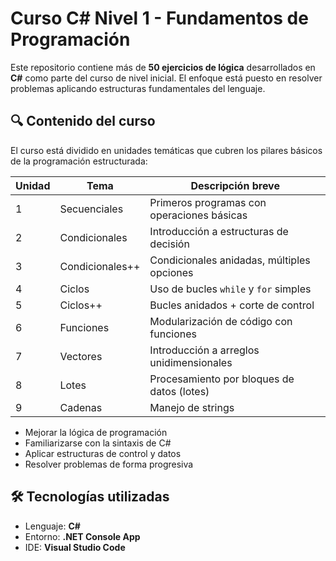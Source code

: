 # Curso C# Nivel 1 - Fundamentos de Programación

Este repositorio contiene más de **50 ejercicios de lógica** desarrollados en **C#** como parte del curso de nivel inicial. El enfoque está puesto en resolver problemas aplicando estructuras fundamentales del lenguaje.

## 🔍 Contenido del curso
El curso está dividido en unidades temáticas que cubren los pilares básicos de la programación estructurada:

| Unidad | Tema                   | Descripción breve                              |
|--------|------------------------|------------------------------------------------|
| 1      | Secuenciales           | Primeros programas con operaciones básicas     |
| 2      | Condicionales          | Introducción a estructuras de decisión         |
| 3      | Condicionales++        | Condicionales anidadas, múltiples opciones     |
| 4      | Ciclos                 | Uso de bucles `while` y `for` simples          |
| 5      | Ciclos++               | Bucles anidados + corte de control             |
| 6      | Funciones              | Modularización de código con funciones         |
| 7      | Vectores               | Introducción a arreglos unidimensionales       |
| 8      | Lotes                  | Procesamiento por bloques de datos (lotes)     |
| 9      | Cadenas                | Manejo de strings                              |


- Mejorar la lógica de programación
- Familiarizarse con la sintaxis de C#
- Aplicar estructuras de control y datos
- Resolver problemas de forma progresiva

## 🛠 Tecnologías utilizadas
- Lenguaje: **C#**
- Entorno: **.NET Console App**  
- IDE: **Visual Studio Code**



